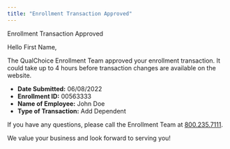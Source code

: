 ```yaml
---
title: "Enrollment Transaction Approved"
---
```


<x-alert type="info" role="info">
  Enrollment Transaction Approved
</x-alert>

Hello First Name,

The QualChoice Enrollment Team approved your enrollment transaction. It could take up to 4 hours before transaction changes are available on the website.

- **Date Submitted:**         06/08/2022
- **Enrollment ID:**          00563333
- **Name of Employee:**       John Doe
- **Type of Transaction:**    Add Dependent

If you have any questions, please call the Enrollment Team
at [800.235.7111](tel:8002357111).

We value your business and look forward to serving you!

<x-signature></x-signature>

<x-footer><x-footer>
